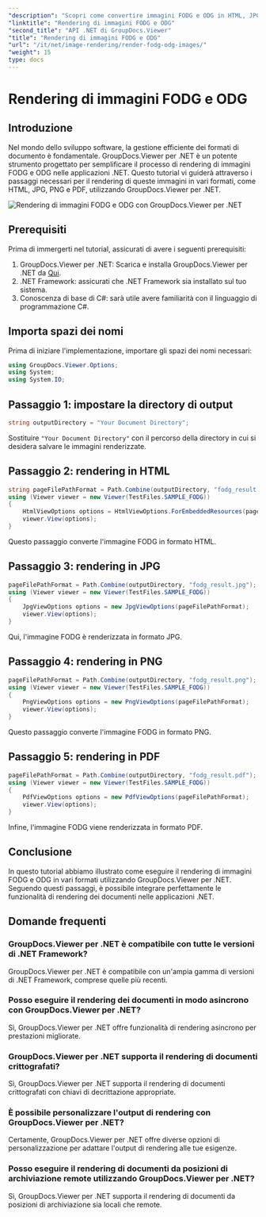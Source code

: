 ```yaml
---
"description": "Scopri come convertire immagini FODG e ODG in HTML, JPG, PNG e PDF utilizzando GroupDocs.Viewer per .NET. Migliora la gestione dei tuoi documenti."
"linktitle": "Rendering di immagini FODG e ODG"
"second_title": "API .NET di GroupDocs.Viewer"
"title": "Rendering di immagini FODG e ODG"
"url": "/it/net/image-rendering/render-fodg-odg-images/"
"weight": 15
type: docs
---
```

# Rendering di immagini FODG e ODG

## Introduzione
Nel mondo dello sviluppo software, la gestione efficiente dei formati di documento è fondamentale. GroupDocs.Viewer per .NET è un potente strumento progettato per semplificare il processo di rendering di immagini FODG e ODG nelle applicazioni .NET. Questo tutorial vi guiderà attraverso i passaggi necessari per il rendering di queste immagini in vari formati, come HTML, JPG, PNG e PDF, utilizzando GroupDocs.Viewer per .NET.

![Rendering di immagini FODG e ODG con GroupDocs.Viewer per .NET](/viewer/image-rendering/render-fodg-and--odg-images.png)

## Prerequisiti
Prima di immergerti nel tutorial, assicurati di avere i seguenti prerequisiti:
1. GroupDocs.Viewer per .NET: Scarica e installa GroupDocs.Viewer per .NET da [Qui](https://releases.groupdocs.com/viewer/net/).
2. .NET Framework: assicurati che .NET Framework sia installato sul tuo sistema.
3. Conoscenza di base di C#: sarà utile avere familiarità con il linguaggio di programmazione C#.

## Importa spazi dei nomi
Prima di iniziare l'implementazione, importare gli spazi dei nomi necessari:
```csharp
using GroupDocs.Viewer.Options;
using System;
using System.IO;
```
## Passaggio 1: impostare la directory di output
```csharp
string outputDirectory = "Your Document Directory";
```
Sostituire `"Your Document Directory"` con il percorso della directory in cui si desidera salvare le immagini renderizzate.
## Passaggio 2: rendering in HTML
```csharp
string pageFilePathFormat = Path.Combine(outputDirectory, "fodg_result.html");
using (Viewer viewer = new Viewer(TestFiles.SAMPLE_FODG))
{
    HtmlViewOptions options = HtmlViewOptions.ForEmbeddedResources(pageFilePathFormat);
    viewer.View(options);
}
```
Questo passaggio converte l'immagine FODG in formato HTML.
## Passaggio 3: rendering in JPG
```csharp
pageFilePathFormat = Path.Combine(outputDirectory, "fodg_result.jpg");
using (Viewer viewer = new Viewer(TestFiles.SAMPLE_FODG))
{
    JpgViewOptions options = new JpgViewOptions(pageFilePathFormat);
    viewer.View(options);
}
```
Qui, l'immagine FODG è renderizzata in formato JPG.
## Passaggio 4: rendering in PNG
```csharp
pageFilePathFormat = Path.Combine(outputDirectory, "fodg_result.png");
using (Viewer viewer = new Viewer(TestFiles.SAMPLE_FODG))
{
    PngViewOptions options = new PngViewOptions(pageFilePathFormat);
    viewer.View(options);
}
```
Questo passaggio converte l'immagine FODG in formato PNG.
## Passaggio 5: rendering in PDF
```csharp
pageFilePathFormat = Path.Combine(outputDirectory, "fodg_result.pdf");
using (Viewer viewer = new Viewer(TestFiles.SAMPLE_FODG))
{
    PdfViewOptions options = new PdfViewOptions(pageFilePathFormat);
    viewer.View(options);
}
```
Infine, l'immagine FODG viene renderizzata in formato PDF.

## Conclusione
In questo tutorial abbiamo illustrato come eseguire il rendering di immagini FODG e ODG in vari formati utilizzando GroupDocs.Viewer per .NET. Seguendo questi passaggi, è possibile integrare perfettamente le funzionalità di rendering dei documenti nelle applicazioni .NET.
## Domande frequenti
### GroupDocs.Viewer per .NET è compatibile con tutte le versioni di .NET Framework?
GroupDocs.Viewer per .NET è compatibile con un'ampia gamma di versioni di .NET Framework, comprese quelle più recenti.
### Posso eseguire il rendering dei documenti in modo asincrono con GroupDocs.Viewer per .NET?
Sì, GroupDocs.Viewer per .NET offre funzionalità di rendering asincrono per prestazioni migliorate.
### GroupDocs.Viewer per .NET supporta il rendering di documenti crittografati?
Sì, GroupDocs.Viewer per .NET supporta il rendering di documenti crittografati con chiavi di decrittazione appropriate.
### È possibile personalizzare l'output di rendering con GroupDocs.Viewer per .NET?
Certamente, GroupDocs.Viewer per .NET offre diverse opzioni di personalizzazione per adattare l'output di rendering alle tue esigenze.
### Posso eseguire il rendering di documenti da posizioni di archiviazione remote utilizzando GroupDocs.Viewer per .NET?
Sì, GroupDocs.Viewer per .NET supporta il rendering di documenti da posizioni di archiviazione sia locali che remote.